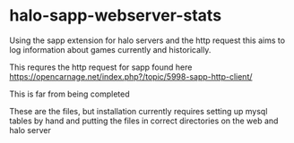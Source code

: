 # halo-sapp-webserver-stats
Using the sapp extension for halo servers and the http request this aims to log information about games currently and historically.

This requres the http request for sapp found here https://opencarnage.net/index.php?/topic/5998-sapp-http-client/

This is far from being completed

These are the files, but installation currently requires setting up mysql tables by hand and putting the files in correct directories on the web and halo server
